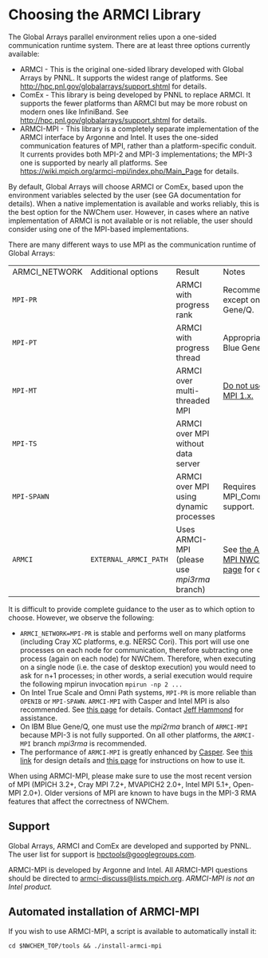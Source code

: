 
# Choosing the ARMCI Library

The Global Arrays parallel environment relies upon a one-sided
communication runtime system. There are at least three options currently
available:

  - ARMCI - This is the original one-sided library developed with Global
    Arrays by PNNL. It supports the widest range of platforms. See
    <http://hpc.pnl.gov/globalarrays/support.shtml> for details.
  - ComEx - This library is being developed by PNNL to replace ARMCI. It
    supports the fewer platforms than ARMCI but may be more robust on
    modern ones like InfiniBand. See
    <http://hpc.pnl.gov/globalarrays/support.shtml> for details.
  - ARMCI-MPI - This library is a completely separate implementation of
    the ARMCI interface by Argonne and Intel. It uses the one-sided
    communication features of MPI, rather than a platform-specific
    conduit. It currents provides both MPI-2 and MPI-3 implementations;
    the MPI-3 one is supported by nearly all platforms. See
    <https://wiki.mpich.org/armci-mpi/index.php/Main_Page> for details.

By default, Global Arrays will choose ARMCI or ComEx, based upon the
environment variables selected by the user (see GA documentation for
details). When a native implementation is available and works reliably,
this is the best option for the NWChem user. However, in cases where an
native implementation of ARMCI is not available or is not reliable, the
user should consider using one of the MPI-based implementations.

There are many different ways to use MPI as the communication runtime of
Global Arrays:

<center>

|                |                       |                                              |  |
| -------------- | :-------------------- | :------------------------------------------- | ----------------------------------------------------------------------------------------------- |
| ARMCI_NETWORK | Additional options    | Result                                       | Notes                                                                                           |
| `MPI-PR`       |                       | ARMCI with progress rank                     | Recommended, except on Blue Gene/Q.                                                             |
| `MPI-PT`       |                       | ARMCI with progress thread                   | Appropriate for Blue Gene/Q.                                                                    |
| `MPI-MT`       |                       | ARMCI over multi-threaded MPI                | [Do not use Open-MPI 1.x.](https://github.com/open-mpi/ompi/issues/157)                         |
| `MPI-TS`       |                       | ARMCI over MPI without data server           |                                                                                                 |
| `MPI-SPAWN`    |                       | ARMCI over MPI using dynamic processes       | Requires MPI_Comm_spawn support.                                                              |
| `ARMCI`        | `EXTERNAL_ARMCI_PATH` | Uses ARMCI-MPI (please use *mpi3rma* branch) | See [the ARMCI-MPI NWChem page](https://wiki.mpich.org/armci-mpi/index.php/NWChem) for details. |

</center>

It is difficult to provide complete guidance to the user as to which
option to choose. However, we observe the following:

  - `ARMCI_NETWORK=MPI-PR` is stable and performs well on many platforms
    (including Cray XC platforms, e.g. NERSC Cori). This port will use
    one processes on each node for communication, therefore subtracting
    one process (again on each node) for NWChem. Therefore, when
    executing on a single node (i.e. the case of desktop execution) you
    would need to ask for n+1 processes; in other words, a serial
    execution would require the following mpirun invocation `mpirun -np 2 ...`  
  - On Intel True Scale and Omni Path systems, `MPI-PR` is more reliable
    than `OPENIB` or `MPI-SPAWN`. `ARMCI-MPI` with Casper and Intel MPI is
    also recommended. See [this page](https://github.com/jeffhammond/HPCInfo/blob/master/ofi/NWChem-OPA.md)
    for details. Contact [Jeff Hammond](mailto:jeff.science@gmail.com>)
    for assistance.
  - On IBM Blue Gene/Q, one must use the *mpi2rma* branch of `ARMCI-MPI`
    because MPI-3 is not fully supported. On all other platforms, the
    `ARMCI-MPI` branch *mpi3rma* is recommended.
  - The performance of `ARMCI-MPI` is greatly enhanced by
    [Casper](http://www.mcs.anl.gov/project/casper/). See [this
    link](https://pmodels.github.io/casper-www/publication.html) 
    for design details and [this
    page](https://wiki.mpich.org/armci-mpi/index.php/Casper) for
    instructions on how to use it.

When using ARMCI-MPI, please make sure to use the most recent version of
MPI (MPICH 3.2+, Cray MPI 7.2+, MVAPICH2 2.0+, Intel MPI 5.1+, Open-MPI
2.0+). Older versions of MPI are known to have bugs in the MPI-3 RMA
features that affect the correctness of NWChem.

## Support

Global Arrays, ARMCI and ComEx are developed and supported by PNNL. The
user list for support is <hpctools@googlegroups.com>.

ARMCI-MPI is developed by Argonne and Intel. All ARMCI-MPI questions
should be directed to <armci-discuss@lists.mpich.org>. *ARMCI-MPI is not
an Intel product.*

## Automated installation of ARMCI-MPI

If you wish to use ARMCI-MPI, a script is available to automatically
install it:
```
cd $NWCHEM_TOP/tools && ./install-armci-mpi
```
